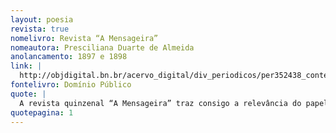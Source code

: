 ```yaml
---
layout: poesia
revista: true
nomelivro: Revista “A Mensageira”
nomeautora: Presciliana Duarte de Almeida
anolancamento: 1897 e 1898
link: |
  http://objdigital.bn.br/acervo_digital/div_periodicos/per352438_contente/per352438_item1/P1.html # 1 $ http://objdigital.bn.br/acervo_digital/div_periodicos/per352438_contente/per352438_item1/P16.html # 17 $ http://objdigital.bn.br/acervo_digital/div_periodicos/per352438_contente/per352438_item1/P36.html # 18
fontelivro: Domínio Público
quote: |
  A revista quinzenal “A Mensageira” traz consigo a relevância do papel da mulher onde quer que atuasse, além de ideiais abolicionistas e de sufrágio feminino, revolucionárias e pertinentes para a sociedade refletir. Condicionou evolução no progresso e educação feminina. Cheque aqui 3 edições imperdíveis e exclusivas!
quotepagina: 1
---
```

